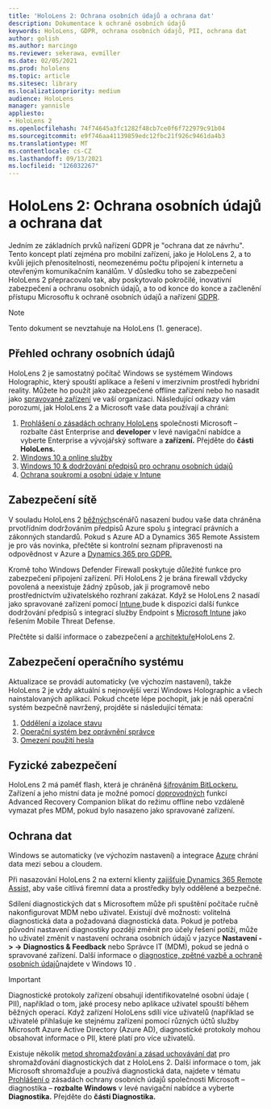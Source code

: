 ```yaml
---
title: 'HoloLens 2: Ochrana osobních údajů a ochrana dat'
description: Dokumentace k ochraně osobních údajů
keywords: HoloLens, GDPR, ochrana osobních údajů, PII, ochrana dat
author: golish
ms.author: marcingo
ms.reviewer: sekerawa, evmiller
ms.date: 02/05/2021
ms.prod: hololens
ms.topic: article
ms.sitesec: library
ms.localizationpriority: medium
audience: HoloLens
manager: yannisle
appliesto:
- HoloLens 2
ms.openlocfilehash: 74f74645a3fc1282f48cb7ce0f6f722979c91b04
ms.sourcegitcommit: e9f746aa41139859edc12fbc21f926c9461da4b3
ms.translationtype: MT
ms.contentlocale: cs-CZ
ms.lasthandoff: 09/13/2021
ms.locfileid: "126032267"
---
```

# <a name="hololens-2-privacy-and-data-protection"></a>HoloLens 2: Ochrana osobních údajů a ochrana dat

Jedním ze základních prvků nařízení GDPR je "ochrana dat ze návrhu". Tento koncept platí zejména pro mobilní zařízení, jako je HoloLens 2, a to kvůli jejich přenositelnosti, neomezenému počtu připojení k internetu a otevřeným komunikačním kanálům. V důsledku toho se zabezpečení HoloLens [](/hololens/security-architecture) 2 přepracovalo tak, aby poskytovalo pokročilé, inovativní zabezpečení a ochranu osobních údajů, a to od konce do konce a začlenění přístupu Microsoftu k ochraně osobních údajů a nařízení [GDPR](https://privacy.microsoft.com/).

 >[!NOTE]
> Tento dokument se nevztahuje na HoloLens (1. generace).

## <a name="privacy-overview"></a>Přehled ochrany osobních údajů

HoloLens 2 je samostatný počítač Windows se systémem Windows Holographic, který spouští aplikace a řešení v imerzivním prostředí hybridní reality. Můžete ho použít jako zabezpečené offline zařízení nebo ho nasadit jako [spravované zařízení](/mem/intune/fundamentals/windows-holographic-for-business) ve vaší organizaci. Následující odkazy vám porozumí, jak HoloLens 2 a Microsoft vaše data používají a chrání:

1. [Prohlášení o zásadách ochrany HoloLens](https://privacy.microsoft.com/privacystatement) společnosti Microsoft – rozbalte část Enterprise and **developer** v levé navigační nabídce a vyberte Enterprise a vývojářský software a **zařízení.** Přejděte do **části HoloLens.**
2. [Windows 10 a online služby](https://privacy.microsoft.com/windows10privacy)
3. [Windows 10 & dodržování předpisů pro ochranu osobních údajů](/windows/privacy/windows-10-and-privacy-compliance)
4. [Ochrana soukromí a osobní údaje v Intune](/mem/intune/protect/privacy-personal-data)

## <a name="network-security"></a>Zabezpečení sítě
V souladu HoloLens 2 [běžných](/hololens/common-scenarios)scénářů nasazení budou vaše data chráněna prvotřídním dodržováním předpisů Azure spolu [s](/azure/compliance/) integrací právních a zákonných standardů. Pokud s Azure AD a Dynamics 365 Remote Assistem je pro vás novinka, přečtěte si kontrolní seznam připravenosti na odpovědnost v Azure a [Dynamics 365 pro GDPR.](/compliance/regulatory/gdpr-arc-azure-dynamics)

Kromě toho Windows Defender Firewall poskytuje důležité funkce pro zabezpečení připojení zařízení. Při HoloLens 2 je brána firewall vždycky povolená a neexistuje žádný způsob, jak ji programově nebo prostřednictvím uživatelského rozhraní zakázat. Když se HoloLens 2 nasadí jako spravované zařízení pomocí [Intune,](/mem/intune/protect/device-compliance-get-started)bude k dispozici další funkce dodržování předpisů s integrací služby Endpoint s [Microsoft Intune](/mem/intune/protect/advanced-threat-protection) jako řešením Mobile Threat Defense.

Přečtěte si další informace o zabezpečení a [architektuře](/hololens/security-architecture)HoloLens 2.

## <a name="os-security"></a>Zabezpečení operačního systému
Aktualizace se provádí automaticky (ve výchozím nastavení), takže HoloLens 2 je vždy aktuální s nejnovější verzí Windows Holographic a všech nainstalovaných aplikací. Pokud chcete lépe pochopit, jak je náš operační systém bezpečně navržený, projděte si následující témata:

1. [Oddělení a izolace stavu](/hololens/security-state-separation-isolation)
1. [Operační systém bez oprávnění správce](/hololens/security-adminless-os)
1. [Omezení použití hesla](/hololens/security-limiting-password-use)

## <a name="physical-security"></a>Fyzické zabezpečení
HoloLens 2 má paměť flash, která je chráněná [šifrováním BitLockeru.](/hololens/security-encryption-data-protection) Zařízení a jeho místní data je možné pomocí [doprovodných](https://www.microsoft.com/p/advanced-recovery-companion/9p74z35sfrs8#activetab=pivot:overviewtab) funkcí Advanced Recovery Companion blikat do režimu offline nebo vzdáleně vymazat přes MDM, pokud bylo nasazeno jako spravované zařízení.

## <a name="data-protection"></a>Ochrana dat
Windows se automaticky (ve výchozím nastavení) a integrace [Azure](/hololens/security-encryption-data-protection#Azure-integration) chrání data mezi sebou a cloudem.

Při nasazování HoloLens 2 na externí klienty [zajišťuje Dynamics 365 Remote Assist,](/hololens/hololens2-deployment-guide) aby vaše citlivá firemní data a prostředky byly oddělené a bezpečné.

Sdílení diagnostických dat s Microsoftem může při spuštění počítače ručně nakonfigurovat MDM nebo uživatel. Existují dvě možnosti: volitelná diagnostická data a požadovaná diagnostická data. Pokud je potřeba původní nastavení diagnostiky později změnit pro účely řešení potíží, může ho uživatel změnit v nastavení ochrana osobních údajů v jazyce **Nastavení -> -> Diagnostics & Feedback** nebo Správce IT (MDM), pokud se jedná o spravované zařízení. Další informace o [diagnostice, zpětné vazbě a ochraně osobních údajů](https://support.microsoft.com/windows/diagnostics-feedback-and-privacy-in-windows-10-28808a2b-a31b-dd73-dcd3-4559a5199319)najdete v Windows 10 .

> [!Important]
> Diagnostické protokoly zařízení obsahují identifikovatelné osobní údaje ( PII), například o tom, jaké procesy nebo aplikace uživatel spouští během běžných operací. Když zařízení HoloLens sdílí více uživatelů (například se uživatelé přihlašuje ke stejnému zařízení pomocí různých účtů služby Microsoft Azure Active Directory (Azure AD), diagnostické protokoly mohou obsahovat informace o PII, které platí pro více uživatelů.

Existuje několik [metod shromažďování a zásad uchovávání dat](/hololens/hololens-diagnostic-logs) pro shromažďování diagnostických dat z HoloLens 2.  Další informace o tom, jak Microsoft shromažďuje a používá diagnostická data, najdete v tématu [Prohlášení o](https://privacy.microsoft.com/privacystatement) zásadách ochrany osobních údajů společnosti Microsoft – diagnostika – **rozbalte Windows** v levé navigační nabídce a vyberte **Diagnostika.** Přejděte do **části Diagnostika.**
